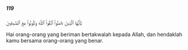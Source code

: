 ##### 119

<span class="ayah">يَٰٓأَيُّهَا ٱلَّذِينَ ءَامَنُوا۟ ٱتَّقُوا۟ ٱللَّهَ وَكُونُوا۟ مَعَ ٱلصَّٰدِقِينَ</span>

<span class="ayah_translation">Hai orang-orang yang beriman bertakwalah kepada Allah, dan hendaklah kamu bersama orang-orang yang benar.</span>
